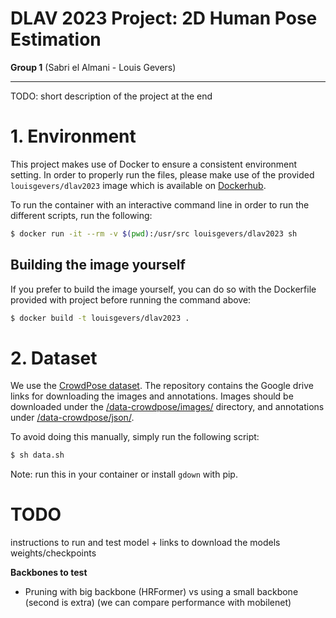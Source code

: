 # DLAV 2023 Project: 2D Human Pose Estimation

**Group 1** (Sabri el Almani - Louis Gevers)

---

TODO: short description of the project at the end

# 1. Environment

This project makes use of Docker to ensure a consistent environment setting.
In order to properly run the files, please make use of the provided `louisgevers/dlav2023` image which is available on [Dockerhub](https://hub.docker.com/r/louisgevers/dlav2023).

To run the container with an interactive command line in order to run the different scripts, run the following:

```bash
$ docker run -it --rm -v $(pwd):/usr/src louisgevers/dlav2023 sh
```

## Building the image yourself

If you prefer to build the image yourself, you can do so with the Dockerfile provided with project before running the command above:
```bash
$ docker build -t louisgevers/dlav2023 .
```

# 2. Dataset

We use the [CrowdPose dataset](https://github.com/Jeff-sjtu/CrowdPose).
The repository contains the Google drive links for downloading the images and annotations.
Images should be downloaded under the [/data-crowdpose/images/](/data-crowdpose/images/) directory, and annotations under [/data-crowdpose/json/](/data-crowdpose/json/).

To avoid doing this manually, simply run the following script:

```bash
$ sh data.sh
```

Note: run this in your container or install `gdown` with pip.

# TODO

instructions to run and test model + links to download the models weights/checkpoints

**Backbones to test**

- Pruning with big backbone (HRFormer) vs using a small backbone (second is extra) (we can compare performance with mobilenet)
